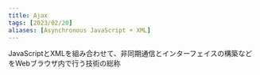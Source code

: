 ```yaml
---
title: Ajax
tags: [2023/02/20]
aliases: [Asynchronous JavaScript + XML]
---
```


JavaScriptとXMLを組み合わせて、非同期通信とインターフェイスの構築などをWebブラウザ内で行う技術の総称